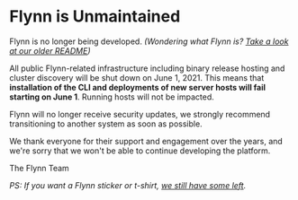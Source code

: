 # Flynn is Unmaintained

Flynn is no longer being developed. _(Wondering what Flynn is? [Take a look at our older README](https://github.com/flynn/flynn/blob/2c20757de8b32a40ba06f7e5b363b2d4dd6b332e/README.md))_

All public Flynn-related infrastructure including binary release hosting and cluster discovery will be shut down on June 1, 2021. This means that **installation of the CLI and deployments of new server hosts will fail starting on June 1**. Running hosts will not be impacted.

Flynn will no longer receive security updates, we strongly recommend transitioning to another system as soon as possible.

We thank everyone for their support and engagement over the years, and we're sorry that we won't be able to continue developing the platform.

The Flynn Team

_PS: If you want a Flynn sticker or t-shirt, [we still have some left](https://shop.flynn.io)._
